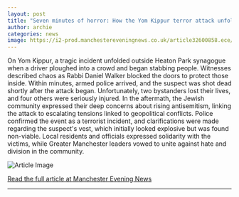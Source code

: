 ```yaml
---
layout: post
title: "Seven minutes of horror: How the Yom Kippur terror attack unfolded"
author: archie
categories: news
image: https://i2-prod.manchestereveningnews.co.uk/article32600858.ece/ALTERNATES/s1200/0_Stabbing-At-Manchester-Synagogue.jpg
---
```

On Yom Kippur, a tragic incident unfolded outside Heaton Park synagogue when a driver ploughed into a crowd and began stabbing people. Witnesses described chaos as Rabbi Daniel Walker blocked the doors to protect those inside. Within minutes, armed police arrived, and the suspect was shot dead shortly after the attack began. Unfortunately, two bystanders lost their lives, and four others were seriously injured. In the aftermath, the Jewish community expressed their deep concerns about rising antisemitism, linking the attack to escalating tensions linked to geopolitical conflicts. Police confirmed the event as a terrorist incident, and clarifications were made regarding the suspect's vest, which initially looked explosive but was found non-viable. Local residents and officials expressed solidarity with the victims, while Greater Manchester leaders vowed to unite against hate and division in the community.

![Article Image](https://i2-prod.manchestereveningnews.co.uk/article32600858.ece/ALTERNATES/s1200/0_Stabbing-At-Manchester-Synagogue.jpg)

[Read the full article at Manchester Evening News](https://www.manchestereveningnews.co.uk/news/greater-manchester-news/seven-minutes-horror-how-yom-32600730)

---
